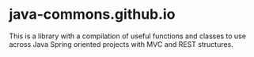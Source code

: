 # java-commons.github.io
This is a library with a compilation of useful functions and classes to use across Java Spring oriented projects with MVC and REST structures.
